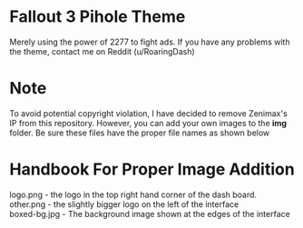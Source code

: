 
# Fallout 3 Pihole Theme
Merely using the power of 2277 to fight ads. If you have any problems with the theme, contact me on Reddit (u/RoaringDash)
# Note
To avoid potential copyright violation, I have decided to remove Zenimax's IP from this repository. However, you can add your own images to the **img** folder. Be sure these files have the proper file names as shown below
# Handbook For Proper Image Addition
logo.png - the logo in the top right hand corner of the dash board.<br>
other.png - the slightly bigger logo on the left of the interface<br>
boxed-bg.jpg - The background image shown at the edges of the interface

